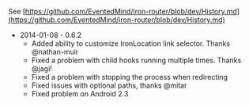 See [https://github.com/EventedMind/iron-router/blob/dev/History.md](https://github.com/EventedMind/iron-router/blob/dev/History.md)

- 2014-01-08 - 0.6.2
  - Added ability to customize IronLocation link selector. Thanks @nathan-muir
  - Fixed a problem with child hooks running multiple times. Thanks @jagi!
  - Fixed a problem with stopping the process when redirecting
  - Fixed issues with optional paths, thanks @mitar
  - Fixed problem on Android 2.3
